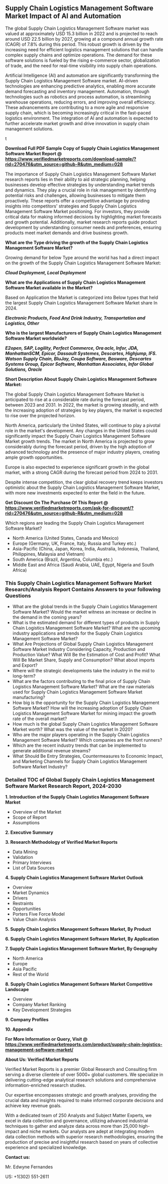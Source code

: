<h2>Supply Chain Logistics Management Software Market Impact of AI and Automation</h2><p>The global Supply Chain Logistics Management Software market was valued at approximately USD 15.3 billion in 2022 and is projected to reach around USD 22.5 billion by 2027, growing at a compound annual growth rate (CAGR) of 7.8% during this period. This robust growth is driven by the increasing need for efficient logistics management solutions that can handle complex supply chains and optimize operations. The demand for these software solutions is fueled by the rising e-commerce sector, globalization of trade, and the need for real-time visibility into supply chain operations.</p><p>Artificial Intelligence (AI) and automation are significantly transforming the Supply Chain Logistics Management Software market. AI-driven technologies are enhancing predictive analytics, enabling more accurate demand forecasting and inventory management. Automation, through technologies such as robotics and process automation, is streamlining warehouse operations, reducing errors, and improving overall efficiency. These advancements are contributing to a more agile and responsive supply chain, which is becoming increasingly critical in the fast-paced logistics environment. The integration of AI and automation is expected to further accelerate market growth and drive innovation in supply chain management solutions.</p>t</p><p id="" class=""><strong>Download Full PDF Sample Copy of Supply Chain Logistics Management Software Market Report @ <a href="https://www.verifiedmarketreports.com/download-sample/?rid=270476&utm_source=github-R&utm_medium=028" target="_blank">https://www.verifiedmarketreports.com/download-sample/?rid=270476&utm_source=github-R&utm_medium=028</a></strong></p><p>The importance of&nbsp;Supply Chain Logistics Management Software Market research reports lies in their ability to aid strategic planning, helping businesses develop effective strategies by understanding market trends and dynamics. They play a crucial role in risk management by identifying potential risks and challenges, allowing businesses to mitigate them proactively. These reports offer a competitive advantage by providing insights into competitors' strategies and Supply Chain Logistics Management Software Market positioning. For investors, they provide critical data for making informed decisions by highlighting market forecasts and growth potential. Additionally, market research reports guide product development by understanding consumer needs and preferences, ensuring products meet market demands and drive business growth.</p><p><strong>What are the&nbsp;Type driving the growth of the Supply Chain Logistics Management Software Market?</strong></p><p id="" class="">Growing demand for below Type around the world has had a direct impact on the growth of the Supply Chain Logistics Management Software Market:</p><em><strong>Cloud Deployment, Local Deployment</strong></em></p><strong>What are the&nbsp;Applications&nbsp;of Supply Chain Logistics Management Software Market available in the Market?</strong></p><p id="" class="">Based on Application the Market is categorized into Below types that held the largest Supply Chain Logistics Management Software Market share In 2024.</p><em><strong>Electronic Products, Food And Drink Industry, Transportation and Logistics, Other</strong></em></p><strong>Who is the largest Manufacturers of Supply Chain Logistics Management Software Market worldwide?</strong></p><p><em><strong>E2open, SAP, Logility, Perfect Commerce, Ora acle, Infor, JDA, ManhattanSCM, Epicor, Dassault Systemes, Descartes, Highjump, IFS. Watson Supply Chain, BluJay, Coupa Software, Basware, Descartes Systems Group, Epicor Software, Manhattan Associates, Infor Global Solutions, Oracle</strong></em></p><p id="" class=""><strong>Short Description About Supply Chain Logistics Management Software Market:</strong></p><p>The global Supply Chain Logistics Management Software Market is anticipated to rise at a considerable rate during the forecast period, between 2023 and 2031. In 2022, the market is growing steadily, and with the increasing adoption of strategies by key players, the market is expected to rise over the projected horizon.</p><p>North America, particularly the United States, will continue to play a pivotal role in the market's development. Any changes in the United States could significantly impact the Supply Chain Logistics Management Software Market growth trends. The market in North America is projected to grow considerably during the forecast period, driven by the high adoption of advanced technology and the presence of major industry players, creating ample growth opportunities.</p><p>Europe is also expected to experience significant growth in the global market, with a strong CAGR during the forecast period from 2024 to 2031.</p><p>Despite intense competition, the clear global recovery trend keeps investors optimistic about the Supply Chain Logistics Management Software Market, with more new investments expected to enter the field in the future.</p><p id="" class=""><strong>Get Discount On The Purchase Of This Report @ <a href="https://www.verifiedmarketreports.com/ask-for-discount/?rid=270476&utm_source=github-R&utm_medium=028" target="_blank">https://www.verifiedmarketreports.com/ask-for-discount/?rid=270476&utm_source=github-R&utm_medium=028</a></strong></p>Which regions are leading the Supply Chain Logistics Management Software Market?</p><ul><li>North America (United States, Canada and Mexico)</li><li>Europe (Germany, UK, France, Italy, Russia and Turkey etc.)</li><li>Asia-Pacific (China, Japan, Korea, India, Australia, Indonesia, Thailand, Philippines, Malaysia and Vietnam)</li><li>South America (Brazil, Argentina, Columbia etc.)</li><li>Middle East and Africa (Saudi Arabia, UAE, Egypt, Nigeria and South Africa)</li></ul><h3 id="" class="">This Supply Chain Logistics Management Software Market Research/Analysis Report Contains Answers to your following Questions</h3><ul><li>What are the global trends in the Supply Chain Logistics Management Software Market? Would the market witness an increase or decline in the demand in the coming years?</li><li>What is the estimated demand for different types of products in Supply Chain Logistics Management Software Market? What are the upcoming industry applications and trends for the Supply Chain Logistics Management Software Market?</li><li>What Are Projections of Global Supply Chain Logistics Management Software Market Industry Considering Capacity, Production and Production Value? What Will Be the Estimation of Cost and Profit? What Will Be Market Share, Supply and Consumption? What about imports and Export?</li><li>Where will the strategic developments take the industry in the mid to long-term?</li><li>What are the factors contributing to the final price of Supply Chain Logistics Management Software Market? What are the raw materials used for Supply Chain Logistics Management Software Market manufacturing?</li><li>How big is the opportunity for the Supply Chain Logistics Management Software Market? How will the increasing adoption of Supply Chain Logistics Management Software Market for mining impact the growth rate of the overall market?</li><li>How much is the global Supply Chain Logistics Management Software Market worth? What was the value of the market In 2020?</li><li>Who are the major players operating in the Supply Chain Logistics Management Software Market? Which companies are the front runners?</li><li>Which are the recent industry trends that can be implemented to generate additional revenue streams?</li><li>What Should Be Entry Strategies, Countermeasures to Economic Impact, and Marketing Channels for Supply Chain Logistics Management Software Market Industry?</li></ul><h3 id="" class="">Detailed TOC of Global Supply Chain Logistics Management Software Market Research Report, 2024-2030</h3><p id="" class=""><strong>1. Introduction of the Supply Chain Logistics Management Software Market</strong></p><ul><li>Overview of the Market</li><li>Scope of Report</li><li>Assumptions</li></ul><p id="" class=""><strong>2. Executive Summary</strong></p><p id="" class=""><strong>3. Research Methodology of Verified Market Reports</strong></p><ul><li>Data Mining</li><li>Validation</li><li>Primary Interviews</li><li>List of Data Sources</li></ul><p id="" class=""><strong>4. Supply Chain Logistics Management Software Market Outlook</strong></p><ul><li>Overview</li><li>Market Dynamics</li><li>Drivers</li><li>Restraints</li><li>Opportunities</li><li>Porters Five Force Model</li><li>Value Chain Analysis</li></ul><p id="" class=""><strong>5. Supply Chain Logistics Management Software Market, By Product</strong></p><p id="" class=""><strong>6. Supply Chain Logistics Management Software Market, By Application</strong></p><p id="" class=""><strong>7. Supply Chain Logistics Management Software Market, By Geography</strong></p><ul><li>North America</li><li>Europe</li><li>Asia Pacific</li><li>Rest of the World</li></ul><p id="" class=""><strong>8. Supply Chain Logistics Management Software Market Competitive Landscape</strong></p><ul><li>Overview</li><li>Company Market Ranking</li><li>Key Development Strategies</li></ul><p id="" class=""><strong>9. Company Profiles</strong></p><p id="" class=""><strong>10. Appendix</strong></p><p id="" class=""><strong>For More Information or Query, Visit @ <a href="https://www.verifiedmarketreports.com/product/supply-chain-logistics-management-software-market/" target="_blank">https://www.verifiedmarketreports.com/product/supply-chain-logistics-management-software-market/</a></strong></p><p id="" class=""><strong>About Us: Verified Market Reports</strong></p><p id="" class="">Verified Market Reports is a premier Global Research and Consulting firm serving a diverse clientele of over 5000+ global customers. We specialize in delivering cutting-edge analytical research solutions and comprehensive information-enriched research studies.</p><p id="" class="">Our expertise encompasses strategic and growth analyses, providing the crucial data and insights required to make informed corporate decisions and achieve key revenue goals.</p><p id="" class="">With a dedicated team of 250 Analysts and Subject Matter Experts, we excel in data collection and governance, utilizing advanced industrial techniques to gather and analyze data across more than 25,000 high-impact and niche markets. Our analysts are adept at integrating modern data collection methods with superior research methodologies, ensuring the production of precise and insightful research based on years of collective experience and specialized knowledge.</p><p id="" class=""><strong>Contact us:</strong></p><p id="" class="">Mr. Edwyne Fernandes</p><p id="" class="">US: +1(302) 551-2611</p>